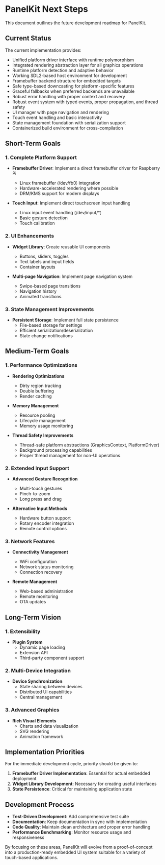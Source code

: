 # PanelKit Next Steps

This document outlines the future development roadmap for PanelKit.

## Current Status

The current implementation provides:

- Unified platform driver interface with runtime polymorphism
- Integrated rendering abstraction layer for all graphics operations
- Runtime platform detection and adaptive behavior
- Working SDL2-based host environment for development
- Framebuffer backend structure for embedded targets
- Safe type-based downcasting for platform-specific features
- Graceful fallbacks when preferred backends are unavailable
- Robust error handling with proper context and recovery
- Robust event system with typed events, proper propagation, and thread safety
- UI manager with page navigation and rendering
- Touch event handling and basic interactivity
- State management foundation with serialization support
- Containerized build environment for cross-compilation

## Short-Term Goals

### 1. Complete Platform Support

- **Framebuffer Driver**: Implement a direct framebuffer driver for Raspberry Pi
  - Linux framebuffer (/dev/fb0) integration
  - Hardware-accelerated rendering where possible
  - DRM/KMS support for modern displays

- **Touch Input**: Implement direct touchscreen input handling
  - Linux input event handling (/dev/input/*)
  - Basic gesture detection
  - Touch calibration

### 2. UI Enhancements

- **Widget Library**: Create reusable UI components
  - Buttons, sliders, toggles
  - Text labels and input fields
  - Container layouts

- **Multi-page Navigation**: Implement page navigation system
  - Swipe-based page transitions
  - Navigation history
  - Animated transitions

### 3. State Management Improvements

- **Persistent Storage**: Implement full state persistence
  - File-based storage for settings
  - Efficient serialization/deserialization
  - State change notifications

## Medium-Term Goals

### 1. Performance Optimizations

- **Rendering Optimizations**
  - Dirty region tracking
  - Double buffering
  - Render caching

- **Memory Management**
  - Resource pooling
  - Lifecycle management
  - Memory usage monitoring

- **Thread Safety Improvements**
  - Thread-safe platform abstractions (GraphicsContext, PlatformDriver)
  - Background processing capabilities
  - Proper thread management for non-UI operations

### 2. Extended Input Support

- **Advanced Gesture Recognition**
  - Multi-touch gestures
  - Pinch-to-zoom
  - Long press and drag

- **Alternative Input Methods**
  - Hardware button support
  - Rotary encoder integration
  - Remote control options

### 3. Network Features

- **Connectivity Management**
  - WiFi configuration
  - Network status monitoring
  - Connection recovery

- **Remote Management**
  - Web-based administration
  - Remote monitoring
  - OTA updates

## Long-Term Vision

### 1. Extensibility

- **Plugin System**
  - Dynamic page loading
  - Extension API
  - Third-party component support

### 2. Multi-Device Integration

- **Device Synchronization**
  - State sharing between devices
  - Distributed UI capabilities
  - Central management

### 3. Advanced Graphics

- **Rich Visual Elements**
  - Charts and data visualization
  - SVG rendering
  - Animation framework

## Implementation Priorities

For the immediate development cycle, priority should be given to:

1. **Framebuffer Driver Implementation**: Essential for actual embedded deployment
2. **Widget Library Development**: Necessary for creating useful interfaces
3. **State Persistence**: Critical for maintaining application state

## Development Process

- **Test-Driven Development**: Add comprehensive test suite
- **Documentation**: Keep documentation in sync with implementation
- **Code Quality**: Maintain clean architecture and proper error handling
- **Performance Benchmarking**: Monitor resource usage and responsiveness

By focusing on these areas, PanelKit will evolve from a proof-of-concept into a production-ready embedded UI system suitable for a variety of touch-based applications.